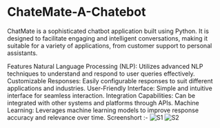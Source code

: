 # ChateMate-A-Chatebot
ChatMate is a sophisticated chatbot application built using Python. It is designed to facilitate engaging and intelligent conversations, making it suitable for a variety of applications, from customer support to personal assistants.

Features
Natural Language Processing (NLP): Utilizes advanced NLP techniques to understand and respond to user queries effectively.
Customizable Responses: Easily configurable responses to suit different applications and industries.
User-Friendly Interface: Simple and intuitive interface for seamless interaction.
Integration Capabilities: Can be integrated with other systems and platforms through APIs.
Machine Learning: Leverages machine learning models to improve response accuracy and relevance over time.
Screenshort :-
![S1](https://github.com/AmanSingh2274/ChateMate-A-Chatebot/assets/148249849/9464a671-7e04-4273-8fe9-df6f2b1cb9ec)
![S2](https://github.com/AmanSingh2274/ChateMate-A-Chatebot/assets/148249849/d21e7e21-4220-4a66-a865-008d1f7ad9fd)
